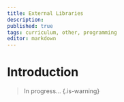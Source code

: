 ```yaml
---
title: External Libraries
description: 
published: true
tags: curriculum, other, programming
editor: markdown
---
```


# Introduction

>In progress...
{.is-warning}
